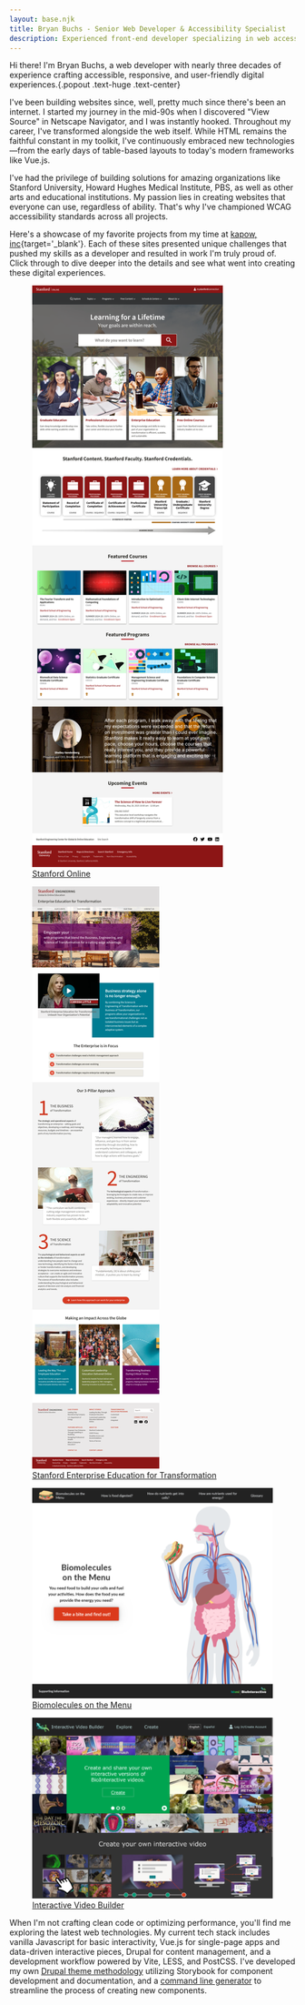 ```yaml
---
layout: base.njk
title: Bryan Buchs - Senior Web Developer & Accessibility Specialist
description: Experienced front-end developer specializing in web accessibility and responsive design.
---
```


Hi there! I'm Bryan Buchs, a web developer with nearly three decades of experience crafting accessible, responsive, and user-friendly digital experiences.{.popout .text-huge .text-center}

I've been building websites since, well, pretty much since there's been an internet. I started my journey in the mid-90s when I discovered "View Source" in Netscape Navigator, and I was instantly hooked. Throughout my career, I've transformed alongside the web itself. While HTML remains the faithful constant in my toolkit, I've continuously embraced new technologies—from the early days of table-based layouts to today's modern frameworks like Vue.js.

I've had the privilege of building solutions for amazing organizations like Stanford University, Howard Hughes Medical Institute, PBS, as well as other arts and educational institutions. My passion lies in creating websites that everyone can use, regardless of ability. That's why I've championed WCAG accessibility standards across all projects.

Here's a showcase of my favorite projects from my time at [kapow, inc](https://kapowinc.com){target='_blank'}. Each of these sites presented unique challenges that pushed my skills as a developer and resulted in work I'm truly proud of. Click through to dive deeper into the details and see what went into creating these digital experiences.

<div class="screenshots feature">

  <figure>
    <img
      src="/images/thumbnails/stanford-online.webp"
      alt="screenshot of Stanford Online website"
      loading="lazy"/>
    <figcaption>
      <a href="/projects/stanford-online/">Stanford Online</a>
    </figcaption>
  </figure>

  <figure>
    <img
      src="/images/thumbnails/stanford-seet.webp"
      alt="screenshot of Stanford Enterprise Education for Transformation website"
      loading="lazy"/>
    <figcaption>
      <a href="/projects/stanford-seet/">Stanford Enterprise Education for Transformation</a>
    </figcaption>
  </figure>

  <figure>
    <img
      src="/images/thumbnails/hhmi-biomolecules.webp"
      alt="screenshot of Biomolecules on the Menu website"
      loading="lazy"/>
    <figcaption>
      <a href="/projects/hhmi-biomolecules/">Biomolecules on the Menu</a>
    </figcaption>
  </figure>

  <figure>
    <img
      src="/images/thumbnails/hhmi-video-2.webp"
      alt="screenshot of HHMI BioInteractive Video Builder website"
      loading="lazy"/>
    <figcaption>
      <a href="/projects/hhmi-video/">Interactive Video Builder</a>
    </figcaption>
  </figure>

</div>

When I'm not crafting clean code or optimizing performance, you'll find me exploring the latest web technologies. My current tech stack includes vanilla Javascript for basic interactivity, Vue.js for single-page apps and data-driven interactive pieces, Drupal for content management, and a development workflow powered by Vite, LESS, and PostCSS. I've developed my own [Drupal theme methodology](https://github.com/bryanbuchs/drupal-theme) utilizing Storybook for component development and documentation, and a [command line generator](https://github.com/bryanbuchs/generator-component) to streamline the process of creating new components.